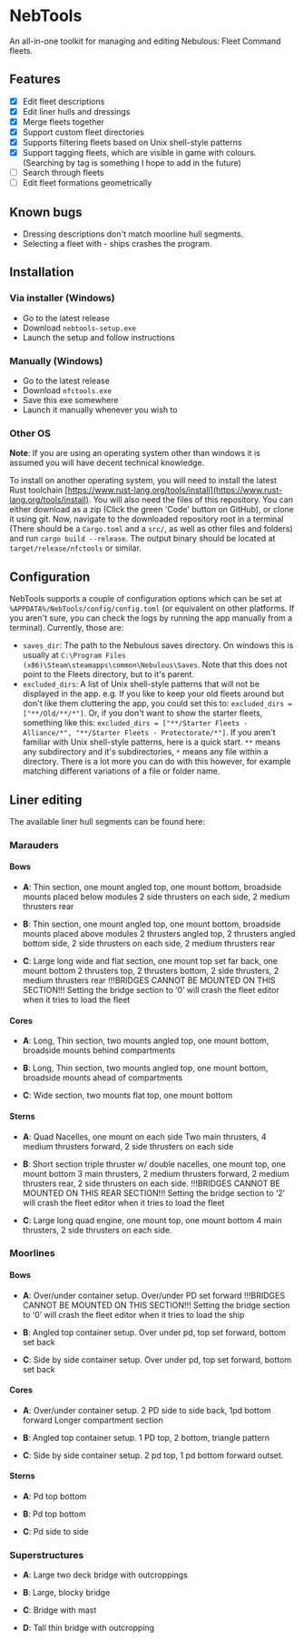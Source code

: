 # NebTools

An all-in-one toolkit for managing and editing Nebulous: Fleet Command fleets.

## Features
 - [x] Edit fleet descriptions
 - [x] Edit liner hulls and dressings
 - [x] Merge fleets together
 - [x] Support custom fleet directories
 - [x] Supports filtering fleets based on Unix shell-style patterns
 - [x] Support tagging fleets, which are visible in game with colours. (Searching by tag is something I hope to add in the future)
 - [ ] Search through fleets
 - [ ] Edit fleet formations geometrically

## Known bugs
 - Dressing descriptions don't match moorline hull segments.
 - Selecting a fleet with - ships crashes the program.

## Installation
### Via installer (Windows)
 - Go to the latest release
 - Download `nebtools-setup.exe`
 - Launch the setup and follow instructions

### Manually (Windows)
 - Go to the latest release
 - Download `nfctools.exe`
 - Save this exe somewhere
 - Launch it manually whenever you wish to

### Other OS
**Note**: If you are using an operating system other than windows it is assumed you will have decent technical knowledge.

To install on another operating system, you will need to install the latest Rust toolchain [https://www.rust-lang.org/tools/install](https://www.rust-lang.org/tools/install). You will also need the files of this repository. You can either download as a zip (Click the green 'Code' button on GitHub), or clone it using git.
Now, navigate to the downloaded repository root in a terminal (There should be a `Cargo.toml` and a `src/`, as well as other files and folders) and run `cargo build --release`. The output binary should be located at `target/release/nfctools` or similar.

## Configuration
NebTools supports a couple of configuration options which can be set at `%APPDATA%/NebTools/config/config.toml` (or equivalent on other platforms. If you aren't sure, you can check the logs by running the app manually from a terminal). Currently, those are:
 - `saves_dir`: The path to the Nebulous saves directory. On windows this is usually at `C:\Program Files (x86)\Steam\steamapps\common\Nebulous\Saves`. Note that this does not point to the Fleets directory, but to it's parent.
 - `excluded_dirs`: A list of Unix shell-style patterns that will not be displayed in the app. e.g. If you like to keep your old fleets around but don't like them cluttering the app, you could set this to: `excluded_dirs = ["**/Old/**/*"]`. Or, if you don't want to show the starter fleets, something like this: `excluded_dirs = ["**/Starter Fleets - Alliance/*", "**/Starter Fleets - Protectorate/*"]`.
 If you aren't familiar with Unix shell-style patterns, here is a quick start. `**` means any subdirectory and it's subdirectories, `*` means any file within a directory. There is a lot more you can do with this however, for example matching different variations of a file or folder name.

## Liner editing
The available liner hull segments can be found here:

### Marauders
#### Bows
 - **A**: Thin section, one mount angled top, one mount bottom, broadside mounts placed below modules
2 side thrusters on each side, 2 medium thrusters rear

 - **B**: Thin section, one mount angled top, one mount bottom, broadside mounts placed above modules
2 thrusters angled top, 2 thrusters angled bottom side, 2 side thrusters on each side, 2 medium thrusters rear

 - **C**: Large long wide and flat section, one mount top set far back, one mount bottom
2 thrusters top, 2 thrusters bottom, 2 side thrusters, 2 medium thrusters rear
!!!BRIDGES CANNOT BE MOUNTED ON THIS SECTION!!!
Setting the bridge section to ‘0’ will crash the fleet editor when it tries to load the fleet

#### Cores
 - **A**: Long, Thin section, two mounts angled top, one mount bottom, broadside mounts behind compartments

 - **B**: Long, Thin section, two mounts angled top, one mount bottom, broadside mounts ahead of compartments

 - **C**: Wide section, two mounts flat top, one mount bottom

#### Sterns
 - **A**: Quad Nacelles, one mount on each side
Two main thrusters, 4 medium thrusters forward, 2 side thrusters on each side

 - **B**: Short section triple thruster w/ double nacelles, one mount top, one mount bottom
3 main thrusters, 2 medium thrusters forward, 2 medium thrusters rear, 2 side thrusters on each side.
!!!BRIDGES CANNOT BE MOUNTED ON THIS REAR SECTION!!!
Setting the bridge section to ‘2’ will crash the fleet editor when it tries to load the fleet

 - **C**: Large long quad engine, one mount top, one mount bottom
4 main thrusters, 2 side thrusters on each side.

### Moorlines
#### Bows
 - **A**: Over/under container setup. Over/under PD set forward
!!!BRIDGES CANNOT BE MOUNTED ON THIS SECTION!!!
Setting the bridge section to ‘0’ will crash the fleet editor when it tries to load the ship

 - **B**: Angled top container setup. Over under pd, top set forward, bottom set back

 - **C**: Side by side container setup. Over under pd, top set forward, bottom set back

#### Cores
 - **A**: Over/under container setup. 2 PD side to side back, 1pd bottom forward
Longer compartment section

 - **B**: Angled top container setup. 1 PD top, 2 bottom, triangle pattern

 - **C**: Side by side container setup. 2 pd top, 1 pd bottom forward outset.

#### Sterns
 - **A**: Pd top bottom

 - **B**: Pd top bottom

 - **C**: Pd side to side

### Superstructures
 - **A**: Large two deck bridge with outcroppings 

 - **B**: Large, blocky bridge

 - **C**: Bridge with mast

 - **D**: Tall thin bridge with outcropping